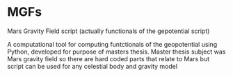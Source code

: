 # MGFs

Mars Gravity Field script (actually functionals of the gepotential script)

A computational tool for computing funtctionals of the geopotential using Python, developed for purpose of masters thesis.
Master thesis subject was Mars gravity field so there are hard coded parts that relate to Mars but script can be used for any celestial body and gravity model
